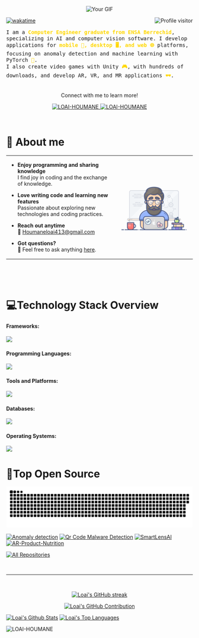 <p align="center">
  <img src="/assets/Top.gif" alt="Your GIF" title="Your GIF">
</p>

<a href="https://komarev.com/ghpvc/?username=LOAI-HOUMANE">
  <img align="right" src="https://komarev.com/ghpvc/?username=LOAI-HOUMANE&label=Visitors&color=0e75b6&style=flat" alt="Profile visitor" />
</a>

[![wakatime](https://wakatime.com/badge/user/8c293f60-c1c4-4ec7-a143-f51d5c98aa38.svg)](https://wakatime.com/@8c293f60-c1c4-4ec7-a143-f51d5c98aa38)


<p> 
  <samp>
I am a <span style="font-weight: bold; color: #FFD700;">Computer Engineer graduate from ENSA Berrechid</span>, specializing in AI and computer vision software. I develop applications for <span style="font-weight: bold; color: #FFD700;">mobile 📱, desktop 🖥️, and web 🌐</span> platforms, focusing on anomaly detection and machine learning with PyTorch <span style="font-weight: bold; color: #FFD700;">🤖</span>.
    <br>
    I also create video games with Unity <span style="font-weight: bold; color: #FFD700;">🎮</span>, with hundreds of downloads, and develop AR, VR, and MR applications <span style="font-weight: bold; color: #FFD700;">🕶️</span>.
    <br>
    <br>
  </samp>
</p>
<p align="center"> Connect with me to learn more!</p>
<p align="center">
 <a href="https://loaihoumaneportfolio.netlify.app" target="_blank">
  <img src="https://img.shields.io/badge/Website-DC143C?style=for-the-badge&logo=medium&logoColor=white" alt="LOAI-HOUMANE" />
 </a>
 <a href="https://www.linkedin.com/in/loai-houmane-11186721a" target="_blank">
  <img src="https://img.shields.io/badge/LinkedIn-0077B5?style=for-the-badge&logo=linkedin&logoColor=white" alt="LOAI-HOUMANE"/>
 </a>
</p>
<br />

<!-- About Section -->
# :bust_in_silhouette: About me

<table>
<tr>
<td>

- **Enjoy programming and sharing knowledge**  
  I find joy in coding and the exchange of knowledge.

- **Love writing code and learning new features**  
  Passionate about exploring new technologies and coding practices.

- **Reach out anytime**  
  📧 Houmaneloai413@gmail.com

- **Got questions?**  
  💬 Feel free to ask anything [here](https://github.com/LOAI-HOUMANE/LOAI-HOUMANE/issues).

</td>
<td>

![Coding gif](/assets/programmer.gif)

</td>
</tr>
</table>

<br/>
<br/>
<br/>

 # 💻Technology Stack Overview

#### Frameworks:
<img src="https://skillicons.dev/icons?i=flutter,spring,react,net" />

#### Programming Languages:
<img src="https://skillicons.dev/icons?i=cs,c,cpp,python,dart,java,html,javascript,css,lua,php" />

#### Tools and Platforms:
<img src="https://skillicons.dev/icons?i=git,github,unity,photoshop,blender,vscode,nodejs,figma,sublime" />

#### Databases:
<img src="https://skillicons.dev/icons?i=sqlite,mysql" />

#### Operating Systems:
<img src="https://skillicons.dev/icons?i=linux,kali,ubuntu,windows" />

<br/>

# 📖Top Open Source
<p align="center">
 <img width="1000" src="assets/github-snake.svg" alt="snake"/>
</p>

[![Anomaly detection](https://github-readme-stats.vercel.app/api/pin/?username=Loai-Houmane&repo=2D-Anomaly-Detection&border_color=7F3FBF&bg_color=0D1117&title_color=C9D1D9&text_color=8B949E&icon_color=7F3FBF)](https://github.com/Loai-Houmane/2D-Anomaly-Detection)
[![Qr Code Malware Detection](https://github-readme-stats.vercel.app/api/pin/?username=Loai-Houmane&repo=QR-Code-Malware-Detection&border_color=7F3FBF&bg_color=0D1117&title_color=C9D1D9&text_color=8B949E&icon_color=7F3FBF)](https://github.com/Loai-Houmane/QR-Code-Malware-Detection)
[![SmartLensAI](https://github-readme-stats.vercel.app/api/pin/?username=Loai-Houmane&repo=SmartLensAI&border_color=7F3FBF&bg_color=0D1117&title_color=C9D1D9&text_color=8B949E&icon_color=7F3FBF)](https://github.com/Loai-Houmane/SmartLensAI)
[![AR-Product-Nutrition](https://github-readme-stats.vercel.app/api/pin/?username=Loai-Houmane&repo=AR-Product-Nutrition&border_color=7F3FBF&bg_color=0D1117&title_color=C9D1D9&text_color=8B949E&icon_color=7F3FBF)](https://github.com/Loai-Houmane/AR-Product-Nutrition)

<p align="left">
  <a href="https://github.com/LOAI-HOUMANE?tab=repositories" target="_blank"><img alt="All Repositories" title="All Repositories" src="https://img.shields.io/badge/-All%20Repos-2962FF?style=for-the-badge&logo=koding&logoColor=white"/></a>
</p>
<br/>
<hr/>
<br/>

<p align="center">
  <a href="https://github.com/LOAI-HOUMANE">
    <img src="https://github-readme-streak-stats.herokuapp.com/?user=LOAI-HOUMANE&theme=radical&border=7F3FBF&background=0D1117" alt="Loai's GitHub streak"/>
  </a>
</p>

<p align="center">
  <a href="https://github.com/LOAI-HOUMANE">
    <img src="https://github-profile-summary-cards.vercel.app/api/cards/profile-details?username=LOAI-HOUMANE&theme=radical" alt="Loai's GitHub Contribution"/>
  </a>
</p>

<a> 
  <a href="https://github.com/LOAI-HOUMANE"><img alt="Loai's Github Stats" src="https://denvercoder1-github-readme-stats.vercel.app/api?username=LOAI-HOUMANE&show_icons=true&count_private=true&theme=react&border_color=7F3FBF&bg_color=0D1117&title_color=F85D7F&icon_color=F8D866" height="192px" width="49.5%"/></a>
  <a href="https://github.com/LOAI-HOUMANE"><img alt="Loai's Top Languages" src="https://denvercoder1-github-readme-stats.vercel.app/api/top-langs/?username=LOAI-HOUMANE&langs_count=8&layout=compact&theme=react&border_color=7F3FBF&bg_color=0D1117&title_color=F85D7F&icon_color=F8D866" height="192px" width="49.5%"/></a>
  <br/>
</a>

![LOAI-HOUMANE](https://github-readme-activity-graph.vercel.app/graph?username=LOAI-HOUMANE&custom_title=Loai%20Houmane's%20GitHub%20Activity%20Graph&bg_color=0D1117&color=7F3FBF&line=7F3FBF&point=7F3FBF&area_color=FFFFFF&title_color=FFFFFF&area=true)
